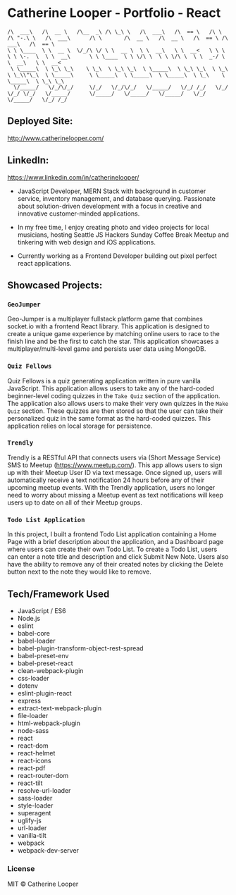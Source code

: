 # Catherine Looper - Portfolio - React

``` ______     ______     ______   __  __     ______     ______     __     __   __     ______        __         ______     ______     ______   ______     ______    
/\  ___\   /\  __ \   /\__  _\ /\ \_\ \   /\  ___\   /\  == \   /\ \   /\ "-.\ \   /\  ___\      /\ \       /\  __ \   /\  __ \   /\  == \ /\  ___\   /\  == \   
\ \ \____  \ \  __ \  \/_/\ \/ \ \  __ \  \ \  __\   \ \  __<   \ \ \  \ \ \-.  \  \ \  __\      \ \ \____  \ \ \/\ \  \ \ \/\ \  \ \  _-/ \ \  __\   \ \  __<   
 \ \_____\  \ \_\ \_\    \ \_\  \ \_\ \_\  \ \_____\  \ \_\ \_\  \ \_\  \ \_\\"\_\  \ \_____\     \ \_____\  \ \_____\  \ \_____\  \ \_\    \ \_____\  \ \_\ \_\ 
  \/_____/   \/_/\/_/     \/_/   \/_/\/_/   \/_____/   \/_/ /_/   \/_/   \/_/ \/_/   \/_____/      \/_____/   \/_____/   \/_____/   \/_/     \/_____/   \/_/ /_/

  ```

## Deployed Site: 
http://www.catherinelooper.com/

## LinkedIn:

https://www.linkedin.com/in/catherinelooper/ 

* JavaScript Developer, MERN Stack with background in customer service, inventory management, and database querying. Passionate about solution-driven development with a focus in creative and innovative customer-minded applications.

* In my free time, I enjoy creating photo and video projects for local musicians, hosting Seattle JS Hackers Sunday Coffee Break Meetup and tinkering with web design and iOS applications.

* Currently working as a Frontend Developer building out pixel perfect react applications.

## Showcased Projects:

### `GeoJumper`
  Geo-Jumper is a multiplayer fullstack platform game that combines socket.io with a frontend React library. This application is designed to create a unique game experience by matching online users to race to the finish line and be the first to catch the star. This application showcases a multiplayer/multi-level game and persists user data using MongoDB.

### `Quiz Fellows`
  Quiz Fellows is a quiz generating application written in pure vanilla JavaScript. This application allows users to take any of the hard-coded beginner-level coding quizzes in the `Take Quiz` section of the application. The application also allows users to make their very own quizzes in the `Make Quiz` section. These quizzes are then stored so that the user can take their personalized quiz in the same format as the hard-coded quizzes. This application relies on local storage for persistence.

### `Trendly`
  Trendly is a RESTful API that connects users via (Short Message Service) SMS to Meetup (https://www.meetup.com/). This app allows users to sign up with their Meetup User ID via text message. Once signed up, users will automatically receive a text notification 24 hours before any of their upcoming meetup events. With the Trendly application, users no longer need to worry about missing a Meetup event as text notifications will keep users up to date on all of their Meetup groups.

### `Todo List Application`
  In this project, I built a frontend Todo List application containing a Home Page with a brief description about the application, and a Dashboard page where users can create their own Todo List. To create a Todo List, users can enter a note title and description and click Submit New Note. Users also have the ability to remove any of their created notes by clicking the Delete button next to the note they would like to remove.

## Tech/Framework Used

* JavaScript / ES6
* Node.js
* eslint
* babel-core
* babel-loader
* babel-plugin-transform-object-rest-spread
* babel-preset-env
* babel-preset-react
* clean-webpack-plugin
* css-loader
* dotenv
* eslint-plugin-react
* express
* extract-text-webpack-plugin
* file-loader
* html-webpack-plugin
* node-sass
* react
* react-dom
* react-helmet
* react-icons
* react-pdf
* react-router-dom
* react-tilt
* resolve-url-loader
* sass-loader
* style-loader
* superagent
* uglify-js
* url-loader
* vanilla-tilt
* webpack
* webpack-dev-server

### License

MIT © Catherine Looper
